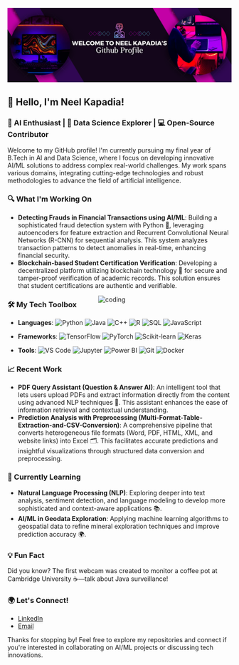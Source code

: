 ![logo](https://github.com/N33L22/N33L22/blob/079ec47672800b62973eb1516a936a15633e42f7/Screenshot%202024-09-03%20224249.png)

## 👋 Hello, I'm Neel Kapadia!

### 🚀 AI Enthusiast | 🧠 Data Science Explorer | 💻 Open-Source Contributor

Welcome to my GitHub profile! I'm currently pursuing my final year of B.Tech in AI and Data Science, where I focus on developing innovative AI/ML solutions to address complex real-world challenges. My work spans various domains, integrating cutting-edge technologies and robust methodologies to advance the field of artificial intelligence.

### 🔍 What I'm Working On
- **Detecting Frauds in Financial Transactions using AI/ML**: Building a sophisticated fraud detection system with Python 🐍, leveraging autoencoders for feature extraction and Recurrent Convolutional Neural Networks (R-CNN) for sequential analysis. This system analyzes transaction patterns to detect anomalies in real-time, enhancing financial security.
- **Blockchain-based Student Certification Verification**: Developing a decentralized platform utilizing blockchain technology 🔗 for secure and tamper-proof verification of academic records. This solution ensures that student certifications are authentic and verifiable.

<img align="right" alt="coding" width="300" src="https://user-images.githubusercontent.com/55389276/140866485-8fb1c876-9a8f-4d6a-98dc-08c4981eaf70.gif">

### 🛠️ My Tech Toolbox
- **Languages**:
  ![Python](https://img.shields.io/badge/Python-3776AB?style=flat&logo=python&logoColor=white) 
  ![Java](https://img.shields.io/badge/Java-007396?style=flat&logo=java&logoColor=white) 
  ![C++](https://img.shields.io/badge/C%2B%2B-00599C?style=flat&logo=c%2B%2B&logoColor=white) 
  ![R](https://img.shields.io/badge/R-276DC3?style=flat&logo=r&logoColor=white) 
  ![SQL](https://img.shields.io/badge/SQL-00758F?style=flat&logo=postgresql&logoColor=white) 
  ![JavaScript](https://img.shields.io/badge/JavaScript-F7DF1E?style=flat&logo=javascript&logoColor=black) 

- **Frameworks**: 
  ![TensorFlow](https://img.shields.io/badge/TensorFlow-FF6F00?style=flat&logo=tensorflow&logoColor=white) 
  ![PyTorch](https://img.shields.io/badge/PyTorch-EE4C2C?style=flat&logo=pytorch&logoColor=white) 
  ![Scikit-learn](https://img.shields.io/badge/Scikit--learn-F7931E?style=flat&logo=scikit-learn&logoColor=white) 
  ![Keras](https://img.shields.io/badge/Keras-D00000?style=flat&logo=keras&logoColor=white) 
 

- **Tools**:
  ![VS Code](https://img.shields.io/badge/VS%20Code-007ACC?style=flat&logo=visual-studio-code&logoColor=white) 
  ![Jupyter](https://img.shields.io/badge/Jupyter-F37626?style=flat&logo=jupyter&logoColor=white) 
  ![Power BI](https://img.shields.io/badge/Power%20BI-F2C811?style=flat&logo=power-bi&logoColor=black) 
  ![Git](https://img.shields.io/badge/Git-F05032?style=flat&logo=git&logoColor=white) 
  ![Docker](https://img.shields.io/badge/Docker-2496ED?style=flat&logo=docker&logoColor=white) 


### 📈 Recent Work
- **PDF Query Assistant (Question & Answer AI)**: An intelligent tool that lets users upload PDFs and extract information directly from the content using advanced NLP techniques 🤔. This assistant enhances the ease of information retrieval and contextual understanding.
- **Prediction Analysis with Preprocessing (Multi-Format-Table-Extraction-and-CSV-Conversion)**: A comprehensive pipeline that converts heterogeneous file formats (Word, PDF, HTML, XML, and website links) into Excel 🗂️. This facilitates accurate predictions and insightful visualizations through structured data conversion and preprocessing.

### 🌱 Currently Learning
- **Natural Language Processing (NLP)**: Exploring deeper into text analysis, sentiment detection, and language modeling to develop more sophisticated and context-aware applications 📚.
- **AI/ML in Geodata Exploration**: Applying machine learning algorithms to geospatial data to refine mineral exploration techniques and improve prediction accuracy 🌍.

### 💡 Fun Fact
  Did you know? 
  The first webcam was created to monitor a coffee pot at Cambridge University ☕—talk about Java surveillance!


### 🌍 Let's Connect!
- [LinkedIn](https://www.linkedin.com/in/neel-kapadia-1b0703259)
- [Email](mailto:neelkapadia22@gmail.com)




 
Thanks for stopping by! Feel free to explore my repositories and connect if you're interested in collaborating on AI/ML projects or discussing tech innovations.
